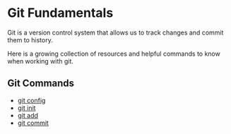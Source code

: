 # Git Fundamentals

Git is a version control system that allows us to track changes and commit them to history.

Here is a growing collection of resources and helpful commands to know when working with git.

## Git Commands
- [git config](./commands/config.md)
- [git init](./commands/Init.md)
- [git add](./commands/Add.md)
- [git commit](./commands/Commit.md)

